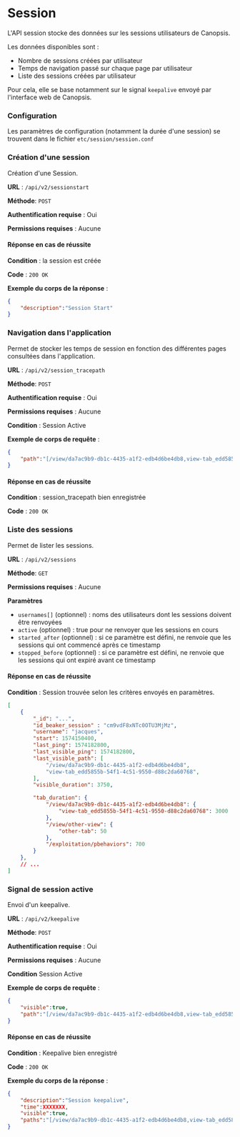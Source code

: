 # Session

L'API session stocke des données sur les sessions utilisateurs de Canopsis.

Les données disponibles sont :

- Nombre de sessions créées par utilisateur
- Temps de navigation passé sur chaque page par utilisateur
- Liste des sessions créées par utilisateur

Pour cela, elle se base notamment sur le signal `keepalive` envoyé par l'interface web de Canopsis.

### Configuration 

Les paramètres de configuration (notamment la durée d'une session) se trouvent dans le fichier `etc/session/session.conf`

### Création d'une session

Création d'une Session.

**URL** : `/api/v2/sessionstart`

**Méthode**: `POST`

**Authentification requise** : Oui

**Permissions requises** : Aucune

#### Réponse en cas de réussite

**Condition** : la session est créée

**Code** : `200 OK`

**Exemple du corps de la réponse** :

```json
{
	"description":"Session Start"
}
```



### Navigation dans l'application

Permet de stocker les temps de session en fonction des différentes pages consultées dans l'application.

**URL** : `/api/v2/session_tracepath`

**Méthode**: `POST`

**Authentification requise** : Oui

**Permissions requises** : Aucune

**Condition** : Session Active

**Exemple de corps de requête** :
```json
{
    "path":"[/view/da7ac9b9-db1c-4435-a1f2-edb4d6be4db8,view-tab_edd5855b-54f1-4c51-9550-d88c2da60768]"
}
```
#### Réponse en cas de réussite

**Condition** : session_tracepath bien enregistrée

**Code** : `200 OK`

### Liste des sessions

Permet de lister les sessions.

**URL** : `/api/v2/sessions`

**Méthode**: `GET`

**Permissions requises** : Aucune


**Paramètres**

 - `usernames[]` (optionnel) : noms des utilisateurs dont les sessions doivent être renvoyées
 - `active` (optionnel) : true pour ne renvoyer que les sessions en cours
 - `started_after` (optionnel) : si ce paramètre est défini, ne renvoie que les sessions qui ont commencé après ce timestamp
 - `stopped_before` (optionnel) : si ce paramètre est défini, ne renvoie que les sessions qui ont expiré avant ce timestamp


#### Réponse en cas de réussite

**Condition** : Session trouvée selon les critères envoyés en paramètres. 


```json
[
    {
        "_id": "...",
        "id_beaker_session" : "cm9vdF8xNTc0OTU3MjMz",
        "username": "jacques",
        "start": 1574150400,
        "last_ping": 1574182800,
        "last_visible_ping": 1574182800,
        "last_visible_path": [
            "/view/da7ac9b9-db1c-4435-a1f2-edb4d6be4db8",
            "view-tab_edd5855b-54f1-4c51-9550-d88c2da60768",
        ],
        "visible_duration": 3750,

        "tab_duration": {
            "/view/da7ac9b9-db1c-4435-a1f2-edb4d6be4db8": {
                "view-tab_edd5855b-54f1-4c51-9550-d88c2da60768": 3000
            },
            "/view/other-view": {
                "other-tab": 50
            },
            "/exploitation/pbehaviors": 700
        }
    },
    // ...
]
```
### Signal de session active

Envoi d'un keepalive. 

**URL** : `/api/v2/keepalive`

**Méthode**: `POST`

**Authentification requise** : Oui

**Permissions requises** : Aucune

**Condition** Session Active

**Exemple de corps de requête** :
```json
{
    "visible":true,
    "path":"[/view/da7ac9b9-db1c-4435-a1f2-edb4d6be4db8,view-tab_edd5855b-54f1-4c51-9550-d88c2da60768]"
}
```
#### Réponse en cas de réussite

**Condition** : Keepalive bien enregistré

**Code** : `200 OK`

**Exemple du corps de la réponse** :

```json
{
	"description":"Session keepalive",
    "time":XXXXXXX,
    "visible":true,
    "paths":"[/view/da7ac9b9-db1c-4435-a1f2-edb4d6be4db8,view-tab_edd5855b-54f1-4c51-9550-d88c2da60768]"
}
```

